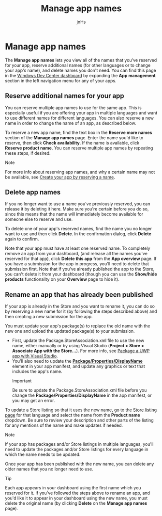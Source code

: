 ﻿---
author: jnHs
Description: View the names that you've reserved for your app, reserve additional names (for other languages or to change your app's name), and delete reserved names that you don't need anymore.
title: Manage app names
ms.assetid: D95A6227-746E-4729-AE55-648A7102401C
ms.author: wdg-dev-content
ms.date: 8/07/2018
ms.topic: article
ms.prod: windows
ms.technology: uwp
keywords: windows 10, uwp, app names, change app name, update app name, game name, product name
ms.localizationpriority: medium
---

# Manage app names

The **Manage app names** lets you view all of the names that you've reserved for your app, reserve additional names (for other languages or to change your app's name), and delete names you don't need. You can find this page in the [Windows Dev Center dashboard](https://partner.microsoft.com/dashboard) by expanding the **App management** section in the left navigation menu for any of your apps.


## Reserve additional names for your app

You can reserve multiple app names to use for the same app. This is especially useful if you are offering your app in multiple languages and want to use different names for different languages. You can also reserve a new name in order to change the name of an app, as described below.

To reserve a new app name, find the text box in the **Reserve more names** section of the **Manage app names** page. Enter the name you'd like to reserve, then click **Check availability**. If the name is available, click **Reserve product name**. You can reserve multiple app names by repeating these steps, if desired.

> [!NOTE]
> For more info about reserving app names, and why a certain name may not be available, see [Create your app by reserving a name](create-your-app-by-reserving-a-name.md).


## Delete app names

If you no longer want to use a name you've previously reserved, you can release it by deleting it here. Make sure you're certain before you do so, since this means that the name will immediately become available for someone else to reserve and use.

To delete one of your app's reserved names, find the name you no longer want to use and then click **Delete**. In the confirmation dialog, click **Delete** again to confirm.

Note that your app must have at least one reserved name. To completely remove an app from your dashboard, (and release all the names you've reserved for that app), click **Delete this app** from the **App overview** page. If you have a submission for the app in progress, you'll need to delete that submission first. Note that if you've already published the app to the Store, you can't delete it from your dashboard (though you can use the **Show/hide products** functionality on your **Overview** page to hide it). 


## Rename an app that has already been published

If your app is already in the Store and you want to rename it, you can do so by reserving a new name for it (by following the steps described above) and then creating a new submission for the app. 

You must update your app's package(s) to replace the old name with the new one and upload the updated package(s) to your submission.
- First, update the Package.StoreAssociation.xml file to use the new name, either manually or by using Visual Studio (**Project > Store > Associate App with the Store...**). For more info, see [Package a UWP app with Visual Studio](../packaging/packaging-uwp-apps.md).
- You'll also need to update the [**Package/Properties/DisplayName**](https://docs.microsoft.com/uwp/schemas/appxpackage/uapmanifestschema/element-displayname) element in your app manifest, and update any graphics or text that includes the app's name. 
  > [!IMPORTANT]
  > Be sure to update the Package.StoreAssociation.xml file before you change the **Package/Properties/DisplayName** in the app manifest, or you may get an error.

To update a Store listing so that it uses the new name, go to the [Store listing page](create-app-store-listings.md) for that language and select the name from the **Product name** dropdown. Be sure to review your description and other parts of the listing for any mentions of the name and make updates if needed.

> [!NOTE]
> If your app has packages and/or Store listings in multiple languages, you'll need to update the packages and/or Store listings for every language in which the name needs to be updated.

Once your app has been published with the new name, you can delete any older names that you no longer need to use.

> [!TIP]
> Each app appears in your dashboard using the first name which you reserved for it. If you've followed the steps above to rename an app, and you'd like it to appear in your dashboard using the new name, you must delete the original name (by clicking **Delete** on the **Manage app names** page). 

 

 




